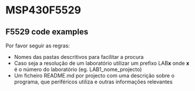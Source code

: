 # MSP430F5529

## F5529 code examples

Por favor seguir as regras:
* Nomes das pastas descritivos para facilitar a procura
* Caso seja a resolução de um laboratório utilizar um prefixo LAB**x** onde **x** é o número do laboratório (eg. LAB1_nome_projecto)
* Um ficheiro README.md por projecto com uma descrição sobre o programa, que periféricos utiliza e outras informações relevantes

